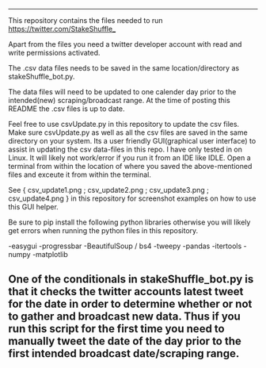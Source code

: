 ------------------------------------------------------------------------------------------------------------------------------------------------------------------------
This repository contains the files needed to run <https://twitter.com/StakeShuffle_>

Apart from the files you need a twitter developer account with read and write permissions activated.

The .csv data files needs to be saved in the same location/directory as stakeShuffle_bot.py.

The data files will need to be updated to one calender day prior to the intended(new) scraping/broadcast range. At the time of posting this README the .csv files is up to date. 

Feel free to use csvUpdate.py in this repository to update the csv files. Make sure csvUpdate.py as well as all the csv files are saved in the same directory
on your system. Its a user friendly GUI(graphical user interface) to assist in updating the csv data-files in this repo. I have only tested in on Linux. 
It will likely not work/error if you run it from an IDE like IDLE. Open a terminal from within the location of where you saved the above-mentioned files and exceute 
it from within the terminal.

See { csv_update1.png ; csv_update2.png ; csv_update3.png ; csv_update4.png } in this repository for screenshot examples on how to use this GUI helper.

Be sure to pip install the following python libraries otherwise you will likely get errors when running the python files in this repository.

-easygui
-progressbar
-BeautifulSoup / bs4
-tweepy
-pandas
-itertools
-numpy
-matplotlib

One of the conditionals in stakeShuffle_bot.py is that it checks the twitter accounts latest tweet for the date in order to determine whether or not to gather and broadcast 
new data. Thus if you run this script for the first time you need to manually tweet the date of the day prior to the first intended broadcast date/scraping range.
------------------------------------------------------------------------------------------------------------------------------------------------------------------------
